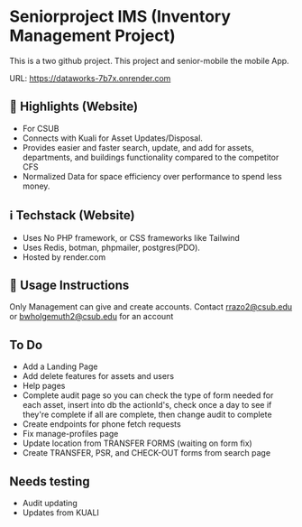 # Seniorproject IMS (Inventory Management Project)
This is a two github project. This project and senior-mobile the mobile App.

URL: https://dataworks-7b7x.onrender.com
## 🌟 Highlights (Website)
- For CSUB
- Connects with Kuali for Asset Updates/Disposal.
- Provides easier and faster search, update, and add for assets, departments, and buildings functionality compared to the competitor CFS
- Normalized Data for space efficiency over performance to spend less money.
## ℹ️ Techstack (Website)
- Uses No PHP framework, or CSS frameworks like Tailwind
- Uses Redis, botman, phpmailer, postgres(PDO).
- Hosted by render.com
## 🚀 Usage Instructions
Only Management can give and create accounts. Contact rrazo2@csub.edu or bwholgemuth2@csub.edu for an account
## To Do
- Add a Landing Page
- Add delete features for assets and users
- Help pages 
- Complete audit page so you can check the type of form needed for each asset,
insert into db the actionId's, check once a day to see if they're complete if
all are complete, then change audit to complete
- Create endpoints for phone fetch requests
- Fix manage-profiles page
- Update location from TRANSFER FORMS (waiting on form fix)
- Create TRANSFER, PSR, and CHECK-OUT forms from search page
## Needs testing
- Audit updating
- Updates from KUALI 
